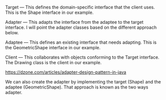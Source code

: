 Target — This defines the domain-specific interface that the client uses. This is the Shape interface in our example.

Adapter — This adapts the interface from the adaptee to the target interface. 
I will point the adapter classes based on the different approach below.

Adaptee — This defines an existing interface that needs adapting. 
This is the GeometricShape interface in our example.

Client — This collaborates with objects conforming to the Target interface. 
The Drawing class is the client in our example.

https://dzone.com/articles/adapter-design-pattern-in-java

We can also create the adapter by implementing the target (Shape) and the adaptee  (GeometricShape). 
That approach is known as the two ways adapter.